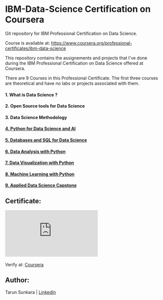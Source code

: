 # IBM-Data-Science Certification on Coursera

Git repository for IBM Professional Certification on Data Science.

Course is available at: https://www.coursera.org/professional-certificates/ibm-data-science

This repository contains the assignements and projects that I've done during the IBM Professional Certification on Data Science offered at Coursera.

There are 9 Courses in this Professional Certificate. The first three courses are theoretical and have no labs or projects associated with them.

#### 1. What is Data Science ?
#### 2. Open Source tools for Data Science
#### 3. Data Science Methodology
#### [4. Python for Data Science and AI](https://github.com/Tarun-7/IBM-Data-Science/tree/master/4.%20Python%20for%20Data%20Science%20and%20AI)
#### [5. Databases and SQL for Data Science](https://github.com/Tarun-7/IBM-Data-Science/tree/master/5.%20Databases%20and%20SQL%20for%20Data%20Science)
#### [6. Data Analysis with Python](https://github.com/Tarun-7/IBM-Data-Science/tree/master/6.Data%20Analysis%20with%20Python)
#### [7. Data Visualization with Python](https://github.com/Tarun-7/IBM-Data-Science/tree/master/7.%20Data%20Visualization%20with%20Python)
#### [8. Machine Learning with Python](https://github.com/Tarun-7/IBM-Data-Science/tree/master/8.%20Machine%20Learning%20with%20Python)
#### [9. Applied Data Science Capstone](https://github.com/Tarun-7/IBM-Data-Science/tree/master/Applied%20Data%20Science%20Capstone)


## Certificate:
![](https://github.com/Tarun-7/IBM-Data-Science/blob/master/Coursera%20EMVXBWCFP93V.pdf)

Verify at: [Coursera](https://coursera.org/share/5b51a2cfe291d1a1deb33e08cf6ad9d1)

## Author:
Tarun Sunkara | [LinkedIn](https://www.linkedin.com/in/tarunkumar-sunkara/)
